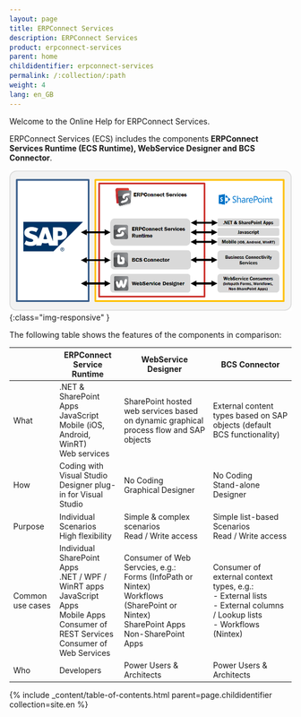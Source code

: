 ```yaml
---
layout: page
title: ERPConnect Services
description: ERPConnect Services
product: erpconnect-services
parent: home
childidentifier: erpconnect-services
permalink: /:collection/:path
weight: 4
lang: en_GB
---
```


Welcome to the Online Help for ERPConnect Services.

ERPConnect Services (ECS) includes the components **ERPConnect Services Runtime (ECS Runtime), WebService Designer and BCS Connector**.

![ECS-Architecture](/img/content/ECS-Architecture.png){:class="img-responsive" }

The following table shows the features of the components in comparison:

|                  | ERPConnect Service Runtime                                                                                                                                     | WebService Designer                                                                                                                                 | BCS Connector                                                                                                                         |
|------------------|----------------------------------------------------------------------------------------------------------------------------------------------------------------|-----------------------------------------------------------------------------------------------------------------------------------------------------|---------------------------------------------------------------------------------------------------------------------------------------|
| What             | .NET & SharePoint Apps<br>  JavaScript<br>  Mobile (iOS, Android, WinRT)<br>  Web services<br>                                                                 | SharePoint hosted web services  based on dynamic graphical process flow and SAP objects                                                             | External content types based  on SAP objects   (default BCS functionality)                                                            |
| How              | Coding with Visual Studio <br>  Designer plug-in for Visual Studio<br>                                                                                         | No Coding<br>  Graphical Designer<br>                                                                                                               | No Coding<br>  Stand-alone Designer<br>                                                                                               |
| Purpose          | Individual Scenarios<br>  High flexibility<br>                                                                                                                 | Simple & complex scenarios<br>   Read / Write access<br>                                                                                            | Simple list-based Scenarios<br>   Read / Write access<br>                                                                             |
| Common use cases | Individual SharePoint Apps<br>  .NET / WPF / WinRT apps<br>  JavaScript Apps<br>  Mobile Apps<br>  Consumer of REST Services<br>  Consumer of Web Services<br> | Consumer of Web Servcies, e.g.:<br>  Forms (InfoPath or Nintex)<br>  Workflows (SharePoint or Nintex)<br>  SharePoint Apps<br>  Non-SharePoint Apps | Consumer of external context types, e.g.:<br>  - External lists<br>  - External columns / Lookup lists <br>  - Workflows (Nintex)<br> |
| Who              | Developers                                                                                                                                                     | Power Users & Architects                                                                                                                            | Power Users & Architects                                                                                                              |


{% include _content/table-of-contents.html parent=page.childidentifier collection=site.en %}
